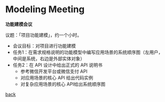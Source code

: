 # Modeling Meeting



**功能建模会议**

议题：「项目功能建模」，约一个小时。

- 会议目标：对项目进行功能建模
- 任务1：在需求规格说明的功能模型中编写应用场景的系统顺序图（左用户，中间是系统，右边是外部实体对象）
- 任务2：在 API 设计中给出正式的 API 说明书
    - 参考微信开发平台或微信支付 API
    - 对应用场景的核心 API 给出代码实例
    - 对复杂应用场景的核心 API给出系统顺序图

[back](../../)